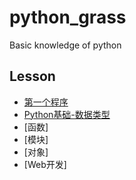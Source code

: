 # python_grass
Basic knowledge of python

## Lesson
- [第一个程序](1/helloworld.md)
- [Python基础-数据类型](2/basic.md)
- [函数]
- [模块]
- [对象]
- [Web开发]